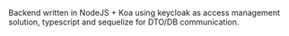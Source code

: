 Backend written in NodeJS + Koa using keycloak as access management solution, typescript and sequelize for DTO/DB communication.
